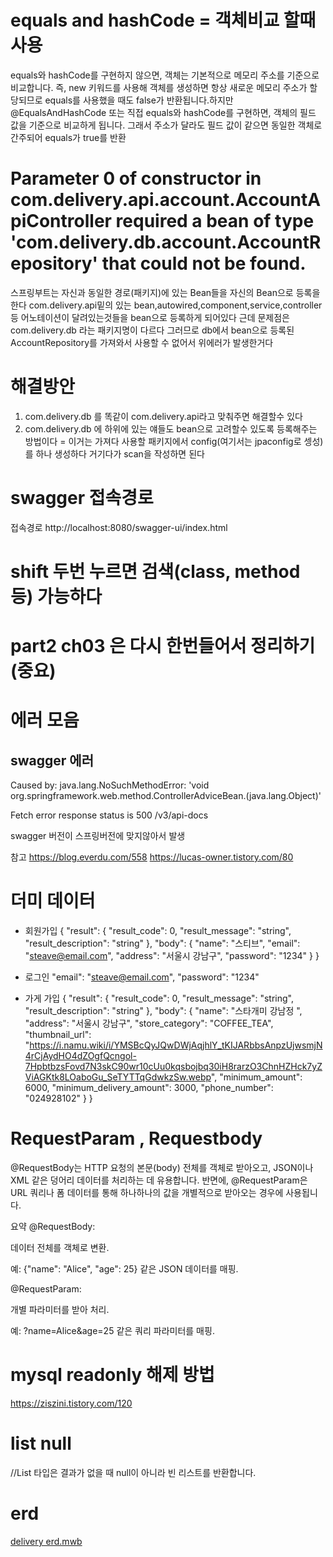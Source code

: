 # equals and hashCode = 객체비교 할때 사용 
equals와 hashCode를 구현하지 않으면, 객체는 기본적으로 메모리 주소를 기준으로 비교합니다.
즉, new 키워드를 사용해 객체를 생성하면 항상 새로운 메모리 주소가 할당되므로 equals를
사용했을 때도 false가 반환됩니다.하지만 @EqualsAndHashCode 또는 직접 equals와 hashCode를 구현하면,
객체의 필드 값을 기준으로 비교하게 됩니다. 그래서 주소가 달라도 필드 값이 같으면 동일한 객체로 간주되어 equals가 true를 반환

# Parameter 0 of constructor in com.delivery.api.account.AccountApiController required a bean of type 'com.delivery.db.account.AccountRepository' that could not be found.
스프링부트는 자신과 동일한 경로(패키지)에 있는 Bean들을 자신의 Bean으로 등록을 한다 com.delivery.api밑의 있는 bean,autowired,component,service,controller 등 어노테이션이
달려있는것들을 bean으로 등록하게 되어있다 근데 문제점은 com.delivery.db 라는 패키지명이 다르다 그러므로 db에서 bean으로 등록된 AccountRepository를 가져와서
사용할 수 없어서 위에러가 발생한거다

# 해결방안 
1.  com.delivery.db 를 똑같이 com.delivery.api라고 맞춰주면 해결할수 있다 
2.  com.delivery.db 에 하위에 있는 얘들도 bean으로 고려할수 있도록 등록해주는 방법이다 
= 이거는 가져다 사용할 패키지에서 config(여기서는 jpaconfig로 셍성)를 하나 생성하다 거기다가 scan을 작성하면 된다 

# swagger 접속경로
접속경로 http://localhost:8080/swagger-ui/index.html

# shift 두번 누르면 검색(class, method 등) 가능하다

# part2 ch03 은 다시 한번들어서 정리하기 (중요)

# 에러 모음

## swagger 에러
Caused by: java.lang.NoSuchMethodError: 'void org.springframework.web.method.ControllerAdviceBean.<init>(java.lang.Object)'

Fetch error
response status is 500 /v3/api-docs

swagger 버전이 스프링버전에 맞지않아서 발생 

참고
https://blog.everdu.com/558
https://lucas-owner.tistory.com/80


# 더미 데이터
- 회원가입
{
"result": {
"result_code": 0,
"result_message": "string",
"result_description": "string"
},
"body": {
"name": "스티브",
"email": "steave@email.com",
"address": "서울시 강남구",
"password": "1234"
}
}

- 로그인
   "email": "steave@email.com",
    "password": "1234"

- 가게 가입
{
  "result": {
  "result_code": 0,
  "result_message": "string",
  "result_description": "string"
  },
  "body": {
  "name": "스타개미 강남정 ",
  "address": "서울시 강남구",
  "store_category": "COFFEE_TEA",
  "thumbnail_url": "https://i.namu.wiki/i/YMSBcQyJQwDWjAqjhlY_tKIJARbbsAnpzUjwsmjN4rCjAydHO4dZOgfQcngol-7HpbtbzsFovd7N3skC90wr10cUu0kqsbojbq30iH8rarzO3ChnHZHck7yZViAGKtk8LOaboGu_SeTYTTqGdwkzSw.webp",
  "minimum_amount": 6000,
  "minimum_delivery_amount": 3000,
  "phone_number": "024928102"
  }
  }


# RequestParam ,  Requestbody
@RequestBody는 HTTP 요청의 본문(body) 전체를 객체로 받아오고, JSON이나 XML 같은 덩어리 데이터를 처리하는 데 유용합니다. 
반면에, @RequestParam은 URL 쿼리나 폼 데이터를 통해 하나하나의 값을 개별적으로 받아오는 경우에 사용됩니다.

요약
@RequestBody:

데이터 전체를 객체로 변환.

예: {"name": "Alice", "age": 25} 같은 JSON 데이터를 매핑.

@RequestParam:

개별 파라미터를 받아 처리.

예: ?name=Alice&age=25 같은 쿼리 파라미터를 매핑.


# mysql readonly 해제 방법
https://ziszini.tistory.com/120


# list null
//List 타입은 결과가 없을 때 null이 아니라 빈 리스트를 반환합니다.


# erd 
[delivery erd.mwb](..%2F..%2FUsers%2Fcodo7%2FOneDrive%2F%EB%B0%94%ED%83%95%20%ED%99%94%EB%A9%B4%2Fdelivery%20erd.mwb)